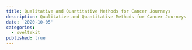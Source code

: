 ```yaml
---
title: Qualitative and Quantitative Methods for Cancer Journeys
description: Qualitative and Quantitative Methods for Cancer Journeys
date: '2020-10-05'
categories:
  - sveltekit
published: true
---
```


